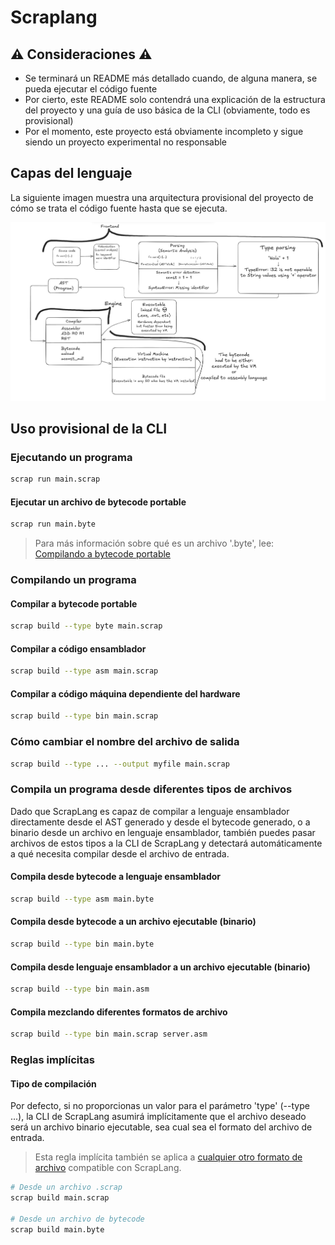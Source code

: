 # Scraplang

## :warning: Consideraciones :warning:

- Se terminará un README más detallado cuando, de alguna manera, se pueda ejecutar el código fuente
- Por cierto, este README solo contendrá una explicación de la estructura del proyecto y una guía de uso básica de la CLI (obviamente, todo es provisional)
- Por el momento, este proyecto está obviamente incompleto y sigue siendo un proyecto experimental no responsable

## Capas del lenguaje

La siguiente imagen muestra una arquitectura provisional del proyecto de cómo se trata el código fuente hasta que se ejecuta.

![Arquitectura de las capas del lenguaje](architecture.png)

## Uso provisional de la CLI

### Ejecutando un programa

```bash
scrap run main.scrap
```

#### Ejecutar un archivo de bytecode portable

```bash
scrap run main.byte
```

> Para más información sobre qué es un archivo '.byte', lee: [Compilando a bytecode portable](#compilar-a-bytecode-portable)

### Compilando un programa

#### Compilar a bytecode portable

```bash
scrap build --type byte main.scrap
```

#### Compilar a código ensamblador

```bash
scrap build --type asm main.scrap
```

#### Compilar a código máquina dependiente del hardware

```bash
scrap build --type bin main.scrap
```

### Cómo cambiar el nombre del archivo de salida

```bash
scrap build --type ... --output myfile main.scrap
```

### Compila un programa desde diferentes tipos de archivos

Dado que ScrapLang es capaz de compilar a lenguaje ensamblador directamente desde el AST generado y desde el bytecode generado, o a binario desde un archivo en lenguaje ensamblador, también puedes pasar archivos de estos tipos a la CLI de ScrapLang y detectará automáticamente a qué necesita compilar desde el archivo de entrada.

#### Compila desde bytecode a lenguaje ensamblador

```bash
scrap build --type asm main.byte
```

#### Compila desde bytecode a un archivo ejecutable (binario)

```bash
scrap build --type bin main.byte
```

#### Compila desde lenguaje ensamblador a un archivo ejecutable (binario)

```bash
scrap build --type bin main.asm
```

#### Compila mezclando diferentes formatos de archivo

```bash
scrap build --type bin main.scrap server.asm
```

### Reglas implícitas

#### Tipo de compilación

Por defecto, si no proporcionas un valor para el parámetro 'type' (--type ...), la CLI de ScrapLang asumirá implícitamente que el archivo deseado será un archivo binario ejecutable, sea cual sea el formato del archivo de entrada.

> Esta regla implícita también se aplica a [cualquier otro formato de archivo](#compila-un-programa-desde-diferentes-tipos-de-archivos) compatible con ScrapLang.

```bash
# Desde un archivo .scrap
scrap build main.scrap

# Desde un archivo de bytecode
scrap build main.byte
```
